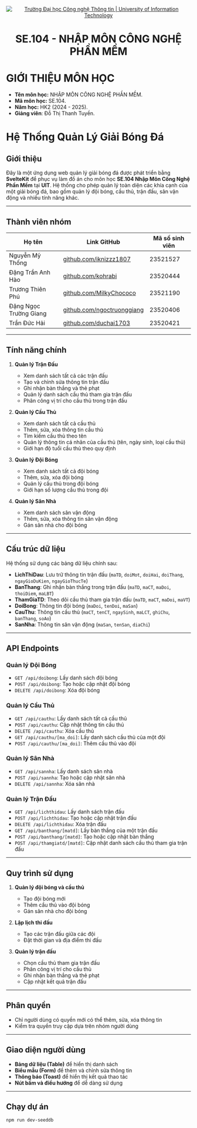 <p align="center">
  <a href="https://www.uit.edu.vn/" title="Trường Đại học Công nghệ Thông tin" style="border: none;">
    <img src="https://i.imgur.com/WmMnSRt.png" alt="Trường Đại học Công nghệ Thông tin | University of Information Technology">
  </a>
</p>

<h1 align="center"><b>SE.104 - NHẬP MÔN CÔNG NGHỆ PHẦN MỀM</b></h>

# GIỚI THIỆU MÔN HỌC

- **Tên môn học:** NHẬP MÔN CÔNG NGHỆ PHẦN MỀM.
- **Mã môn học:** SE.104.
- **Năm học:** HK2 (2024 - 2025).
- **Giảng viên**: Đỗ Thị Thanh Tuyền.

# Hệ Thống Quản Lý Giải Bóng Đá

## Giới thiệu

Đây là một ứng dụng web quản lý giải bóng đá được phát triển bằng **SvelteKit** để phục vụ làm đồ án cho môn học **SE.104 Nhập Môn Công Nghệ Phần Mềm** tại **UIT**. Hệ thống cho phép quản lý toàn diện các khía cạnh của một giải bóng đá, bao gồm quản lý đội bóng, cầu thủ, trận đấu, sân vận động và nhiều tính năng khác.

---

## Thành viên nhóm

| Họ tên                 | Link GitHub                                                      | Mã số sinh viên | 
| ---------------------- | ---------------------------------------------------------------- | --------------- |
| Nguyễn Mỹ Thống        | [github.com/iknizzz1807](https://github.com/iknizzz1807)         | 23521527        |
| Đặng Trần Anh Hào      | [github.com/kohrabi](https://github.com/kohrabi)                 | 23520444        |
| Trương Thiên Phú       | [github.com/MilkyChococo](https://github.com/MilkyChococo)       | 23521190        |
| Đặng Ngọc Trường Giang | [github.com/ngoctruonggiang](https://github.com/ngoctruonggiang) | 23520406        |
| Trần Đức Hải           | [github.com/duchai1703](https://github.com/duchai1703)           | 23520421        |

---

## Tính năng chính

1. **Quản lý Trận Đấu**

   - Xem danh sách tất cả các trận đấu
   - Tạo và chỉnh sửa thông tin trận đấu
   - Ghi nhận bàn thắng và thẻ phạt
   - Quản lý danh sách cầu thủ tham gia trận đấu
   - Phân công vị trí cho cầu thủ trong trận đấu

2. **Quản lý Cầu Thủ**

   - Xem danh sách tất cả cầu thủ
   - Thêm, sửa, xóa thông tin cầu thủ
   - Tìm kiếm cầu thủ theo tên
   - Quản lý thông tin cá nhân của cầu thủ (tên, ngày sinh, loại cầu thủ)
   - Giới hạn độ tuổi cầu thủ theo quy định

3. **Quản lý Đội Bóng**

   - Xem danh sách tất cả đội bóng
   - Thêm, sửa, xóa đội bóng
   - Quản lý cầu thủ trong đội bóng
   - Giới hạn số lượng cầu thủ trong đội

4. **Quản lý Sân Nhà**
   - Xem danh sách sân vận động
   - Thêm, sửa, xóa thông tin sân vận động
   - Gán sân nhà cho đội bóng

---

## Cấu trúc dữ liệu

Hệ thống sử dụng các bảng dữ liệu chính sau:

- **LichThiDau**: Lưu trữ thông tin trận đấu (`maTD`, `doiMot`, `doiHai`, `doiThang`, `ngayGioDuKien`, `ngayGioThucTe`)
- **BanThang**: Ghi nhận bàn thắng trong trận đấu (`maTD`, `maCT`, `maDoi`, `thoiDiem`, `maLBT`)
- **ThamGiaTD**: Theo dõi cầu thủ tham gia trận đấu (`maTD`, `maCT`, `maDoi`, `maVT`)
- **DoiBong**: Thông tin đội bóng (`maDoi`, `tenDoi`, `maSan`)
- **CauThu**: Thông tin cầu thủ (`maCT`, `tenCT`, `ngaySinh`, `maLCT`, `ghiChu`, `banThang`, `soAo`)
- **SanNha**: Thông tin sân vận động (`maSan`, `tenSan`, `diaChi`)

---

## API Endpoints

### Quản lý Đội Bóng

- `GET /api/doibong`: Lấy danh sách đội bóng
- `POST /api/doibong`: Tạo hoặc cập nhật đội bóng
- `DELETE /api/doibong`: Xóa đội bóng

### Quản lý Cầu Thủ

- `GET /api/cauthu`: Lấy danh sách tất cả cầu thủ
- `POST /api/cauthu`: Cập nhật thông tin cầu thủ
- `DELETE /api/cauthu`: Xóa cầu thủ
- `GET /api/cauthu/[ma_doi]`: Lấy danh sách cầu thủ của một đội
- `POST /api/cauthu/[ma_doi]`: Thêm cầu thủ vào đội

### Quản lý Sân Nhà

- `GET /api/sannha`: Lấy danh sách sân nhà
- `POST /api/sannha`: Tạo hoặc cập nhật sân nhà
- `DELETE /api/sannha`: Xóa sân nhà

### Quản lý Trận Đấu

- `GET /api/lichthidau`: Lấy danh sách trận đấu
- `POST /api/lichthidau`: Tạo hoặc cập nhật trận đấu
- `DELETE /api/lichthidau`: Xóa trận đấu
- `GET /api/banthang/[matd]`: Lấy bàn thắng của một trận đấu
- `POST /api/banthang/[matd]`: Tạo hoặc cập nhật bàn thắng
- `POST /api/thamgiatd/[matd]`: Cập nhật danh sách cầu thủ tham gia trận đấu

---

## Quy trình sử dụng

1. **Quản lý đội bóng và cầu thủ**

   - Tạo đội bóng mới
   - Thêm cầu thủ vào đội bóng
   - Gán sân nhà cho đội bóng

2. **Lập lịch thi đấu**

   - Tạo các trận đấu giữa các đội
   - Đặt thời gian và địa điểm thi đấu

3. **Quản lý trận đấu**
   - Chọn cầu thủ tham gia trận đấu
   - Phân công vị trí cho cầu thủ
   - Ghi nhận bàn thắng và thẻ phạt
   - Cập nhật kết quả trận đấu

---

## Phân quyền

- Chỉ người dùng có quyền mới có thể thêm, sửa, xóa thông tin
- Kiểm tra quyền truy cập dựa trên nhóm người dùng

---

## Giao diện người dùng

- **Bảng dữ liệu (Table)** để hiển thị danh sách
- **Biểu mẫu (Form)** để thêm và chỉnh sửa thông tin
- **Thông báo (Toast)** để hiển thị kết quả thao tác
- **Nút bấm và điều hướng** để dễ dàng sử dụng

---

## Chạy dự án

```bash
npm run dev-seeddb
```
